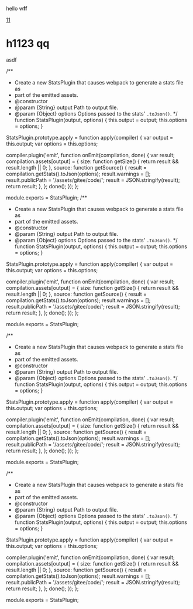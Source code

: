 hello w**ff**

[11](#h1123)

# h1123 qq

asdf

/**
 * Create a new StatsPlugin that causes webpack to generate a stats file as
 * part of the emitted assets.
 * @constructor
 * @param {String} output Path to output file.
 * @param {Object} options Options passed to the stats' `.toJson()`.
 */
function StatsPlugin(output, options) {
  this.output = output;
  this.options = options;
}

StatsPlugin.prototype.apply = function apply(compiler) {
  var output = this.output;
  var options = this.options;

  compiler.plugin('emit', function onEmit(compilation, done) {
    var result;
    compilation.assets[output] = {
      size: function getSize() {
        return result && result.length || 0;
      },
      source: function getSource() {
        result = compilation.getStats().toJson(options);
        result.warnings = [];
        result.publicPath = '/assets/gitee/code/';
        result = JSON.stringify(result);
        return result;
      },
    };
    done();
  });
};

module.exports = StatsPlugin;
/**
 * Create a new StatsPlugin that causes webpack to generate a stats file as
 * part of the emitted assets.
 * @constructor
 * @param {String} output Path to output file.
 * @param {Object} options Options passed to the stats' `.toJson()`.
 */
function StatsPlugin(output, options) {
  this.output = output;
  this.options = options;
}

StatsPlugin.prototype.apply = function apply(compiler) {
  var output = this.output;
  var options = this.options;

  compiler.plugin('emit', function onEmit(compilation, done) {
    var result;
    compilation.assets[output] = {
      size: function getSize() {
        return result && result.length || 0;
      },
      source: function getSource() {
        result = compilation.getStats().toJson(options);
        result.warnings = [];
        result.publicPath = '/assets/gitee/code/';
        result = JSON.stringify(result);
        return result;
      },
    };
    done();
  });
};

module.exports = StatsPlugin;

/**
 * Create a new StatsPlugin that causes webpack to generate a stats file as
 * part of the emitted assets.
 * @constructor
 * @param {String} output Path to output file.
 * @param {Object} options Options passed to the stats' `.toJson()`.
 */
function StatsPlugin(output, options) {
  this.output = output;
  this.options = options;
}

StatsPlugin.prototype.apply = function apply(compiler) {
  var output = this.output;
  var options = this.options;

  compiler.plugin('emit', function onEmit(compilation, done) {
    var result;
    compilation.assets[output] = {
      size: function getSize() {
        return result && result.length || 0;
      },
      source: function getSource() {
        result = compilation.getStats().toJson(options);
        result.warnings = [];
        result.publicPath = '/assets/gitee/code/';
        result = JSON.stringify(result);
        return result;
      },
    };
    done();
  });
};

module.exports = StatsPlugin;

/**
 * Create a new StatsPlugin that causes webpack to generate a stats file as
 * part of the emitted assets.
 * @constructor
 * @param {String} output Path to output file.
 * @param {Object} options Options passed to the stats' `.toJson()`.
 */
function StatsPlugin(output, options) {
  this.output = output;
  this.options = options;
}

StatsPlugin.prototype.apply = function apply(compiler) {
  var output = this.output;
  var options = this.options;

  compiler.plugin('emit', function onEmit(compilation, done) {
    var result;
    compilation.assets[output] = {
      size: function getSize() {
        return result && result.length || 0;
      },
      source: function getSource() {
        result = compilation.getStats().toJson(options);
        result.warnings = [];
        result.publicPath = '/assets/gitee/code/';
        result = JSON.stringify(result);
        return result;
      },
    };
    done();
  });
};

module.exports = StatsPlugin;


